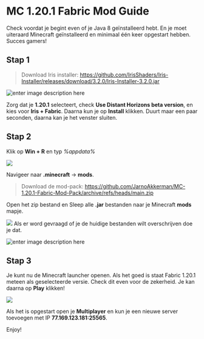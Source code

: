 # MC 1.20.1 Fabric Mod Guide

Check voordat je begint even of je Java 8 geïnstalleerd hebt. En je moet uiteraard Minecraft geïnstalleerd en minimaal één keer opgestart hebben. Succes gamers!

## Stap 1

> Download Iris installer: https://github.com/IrisShaders/Iris-Installer/releases/download/3.2.0/Iris-Installer-3.2.0.jar

![enter image description here](https://cdn.discordapp.com/attachments/985952075210965074/1247199549425193052/image.png?ex=665f2898&is=665dd718&hm=319abf94aa5b3308b0b61f33b5367dffe70b73af9a26195d6677cd326f2f8f49&)

Zorg dat je **1.20.1** selecteert, check **Use Distant Horizons beta version**, en kies voor **Iris + Fabric**. Daarna kun je op **Install** klikken. Duurt maar een paar seconden, daarna kan je het venster sluiten.

## Stap 2

Klik op **Win + R** en typ _%appdata%_

![](https://cdn.discordapp.com/attachments/985952075210965074/1247209901638291568/image.png?ex=666326bc&is=6661d53c&hm=6115ac65e23e9188f2a082f938890d74142c638781c081c41a57aa17c8510416&)

Navigeer naar **.minecraft** -> **mods**.

> Download de mod-pack: https://github.com/JarnoAkkerman/MC-1.20.1-Fabric-Mod-Pack/archive/refs/heads/main.zip

Open het zip bestand en Sleep alle **.jar** bestanden naar je Minecraft **mods** mapje.

![](https://cdn.discordapp.com/attachments/985952075210965074/1247216892805120182/image.png?ex=66632d3f&is=6661dbbf&hm=5db2c79bf70acea37f49c99db50ce92c56e3b3a0e5f7ff9a6f7d385b0642e019&)
Als er word gevraagd of je de huidige bestanden wilt overschrijven doe je dat.

![enter image description here](https://cdn.discordapp.com/attachments/985952075210965074/1247217022773756037/image.png?ex=665f38de&is=665de75e&hm=0f401f5bf442aedce2361ee7137933892548473a0d256283ead0cbcf3287fedd&)

## Stap 3

Je kunt nu de Minecraft launcher openen. Als het goed is staat Fabric 1.20.1 meteen als geselecteerde versie. Check dit even voor de zekerheid. Je kan daarna op **Play** klikken!

![](https://cdn.discordapp.com/attachments/985952075210965074/1247218696364232785/Schermafbeelding_2024-06-03_175957.png?ex=66632eed&is=6661dd6d&hm=ab9a751d1d01e13301f487b68fc5e11c5a8ffccdb50d844168580265413f2d83&)

Als het is opgestart open je **Multiplayer** en kun je een nieuwe server toevoegen met IP **77.169.123.181:25565**.

Enjoy!
